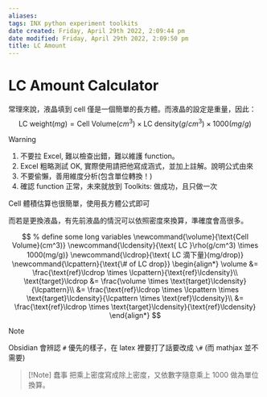 ```yaml
---
aliases: 
tags: INX python experiment toolkits
date created: Friday, April 29th 2022, 2:09:44 pm
date modified: Friday, April 29th 2022, 2:09:50 pm
title: LC Amount
---
```


# LC Amount Calculator

常理來說，液晶填到 cell 僅是一個簡單的長方體。而液晶的設定是重量，因此：
$$
\text{LC weight}(mg) = \text{Cell Volume}(cm^3) \times \text{LC density}(g/cm^3) \times 1000(mg/g)
$$
> [!Warning]
> 1. 不要拉 Excel, 難以檢查出錯，難以維護 function。
> 2. Excel 粗略測試 OK, 實際使用請把他寫成涵式，並加上註解。說明公式由來
> 3. 不要偷懶，善用維度分析(包含單位轉換！)
> 4. 確認 function 正常，未來就放到 Toolkits: 做成功，且只做一次

Cell 體積估算也很簡單，使用長方體公式即可

而若是更換液晶，有先前液晶的情況可以依照密度來換算，準確度會高很多。

$$
% define some long variables
\newcommand{\volume}{\text{Cell Volume}(cm^3)}
\newcommand{\lcdensity}{\text{ LC }\rho(g/cm^3) \times 1000(mg/g)}
\newcommand{\lcdrop}{\text{ LC 滴下量}(mg/drop)}
\newcommand{\lcpattern}{\text{\# of LC drop}}
\begin{align*}
    \volume &= \frac{\text{ref}\lcdrop \times \lcpattern}{\text{ref}\lcdensity}\\
    \text{target}\lcdrop &= \frac{\volume \times \text{target}\lcdensity}{\lcpattern}\\
    &= \frac{\text{ref}\lcdrop \times \lcpattern \times \text{target}\lcdensity}{\lcpattern \times \text{ref}\lcdensity}\\
    &= \frac{\text{ref}\lcdrop \times \text{target}\lcdensity}{\text{ref}\lcdensity}
\end{align*}
$$

> [!Note]
> Obsidian 會辨認 `#` 優先的樣子，在 latex 裡要打了話要改成 `\#` (而 mathjax 並不需要)

> [!Note] 蠢事
> 把乘上密度寫成除上密度，又依數字隨意乘上 1000 做為單位換算。
